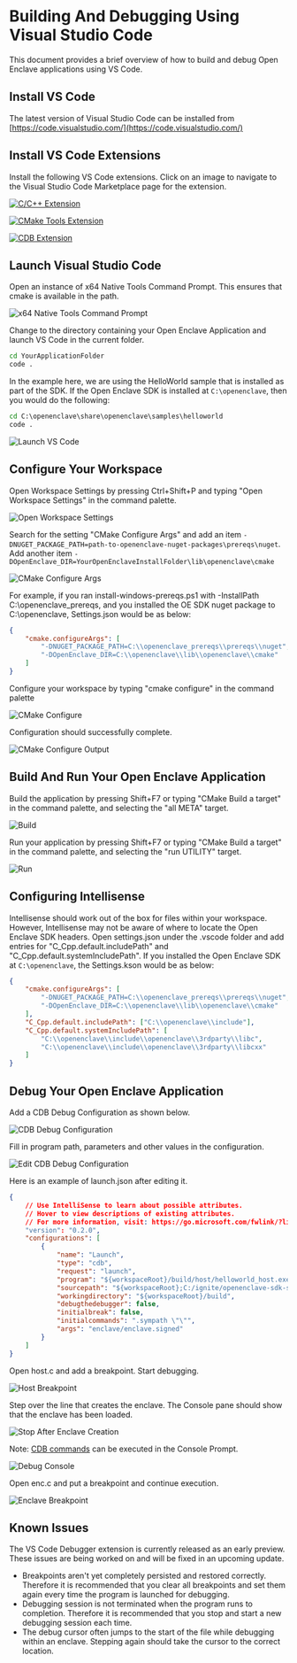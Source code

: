 # Building And Debugging Using Visual Studio Code

This document provides a brief overview of how to build and debug Open Enclave applications using VS Code.

## Install VS Code

The latest version of Visual Studio Code can be installed from [https://code.visualstudio.com/](https://code.visualstudio.com/)

## Install VS Code Extensions

Install the following VS Code extensions. Click on an image to navigate to the Visual Studio Code Marketplace page for the extension.

[![C/C++ Extension](images/VSCodeCppExtension.png)](https://marketplace.visualstudio.com/items?itemName=ms-vscode.cpptools)

[![CMake Tools Extension](images/VSCodeCMakeToolsExtension.png)](https://marketplace.visualstudio.com/items?itemName=vector-of-bool.cmake-tools)

[![CDB Extension](images/VSCodeCDBExtension.png)](https://marketplace.visualstudio.com/items?itemName=MicrosoftDebuggingPlatform.vscode-cdb)

## Launch Visual Studio Code
Open an instance of x64 Native Tools Command Prompt. This ensures that cmake is available in the path.

![x64 Native Tools Command Prompt](images/VSCodeNativeToolsPrompt.png)

Change to the directory containing your Open Enclave Application and launch VS Code in the current folder.

```cmd
cd YourApplicationFolder
code .
```

In the example here, we are using the HelloWorld sample that is installed as part of the SDK.
If the Open Enclave SDK is installed at `C:\openenclave`, then you would do the following:

```cmd
cd C:\openenclave\share\openenclave\samples\helloworld
code .
```

![Launch VS Code](images/VSCodeLaunch.png)

## Configure Your Workspace

Open Workspace Settings by pressing Ctrl+Shift+P and typing "Open Workspace Settings" in the command palette.

![Open Workspace Settings](images/VSCodeOpenWorkspaceSettings.png)

Search for the setting "CMake Configure Args" and add an item `-DNUGET_PACKAGE_PATH=path-to-openenclave-nuget-packages\prereqs\nuget`.
Add another item `-DOpenEnclave_DIR=YourOpenEnclaveInstallFolder\lib\openenclave\cmake`

![CMake Configure Args](images/VSCodeCMakeConfigureArgs.png)

For example, if you ran install-windows-prereqs.ps1 with -InstallPath C:\openenclave_prereqs, and you installed the OE SDK nuget package to C:\openenclave, Settings.json would be as below:

```json
{
    "cmake.configureArgs": [
        "-DNUGET_PACKAGE_PATH=C:\\openenclave_prereqs\\prereqs\\nuget",
        "-DOpenEnclave_DIR=C:\\openenclave\\lib\\openenclave\\cmake"
    ]
}
```

Configure your workspace by typing "cmake configure" in the command palette

![CMake Configure](images/VSCodeCMakeConfigure.png)

Configuration should successfully complete.

![CMake Configure Output](images/VSCodeCMakeConfigureOutput.png)

## Build And Run Your Open Enclave Application

Build the application by pressing Shift+F7 or typing "CMake Build a target" in the command palette, and selecting the "all META" target.

![Build](images/VSCodeBuild.png)

Run your application by pressing Shift+F7 or typing "CMake Build a target" in the command palette, and selecting the "run UTILITY" target.

![Run](images/VSCodeRun.png)

## Configuring Intellisense

Intellisense should work out of the box for files within your workspace. However, Intellisense may not be aware of where to locate the Open Enclave SDK headers.
Open settings.json under the .vscode folder and add entries for "C_Cpp.default.includePath" and "C_Cpp.default.systemIncludePath".
If you installed the Open Enclave SDK at `C:\openenclave`, the Settings.kson would be as below:

```json
{
    "cmake.configureArgs": [
        "-DNUGET_PACKAGE_PATH=C:\\openenclave_prereqs\\prereqs\\nuget",
        "-DOpenEnclave_DIR=C:\\openenclave\\lib\\openenclave\\cmake"
    ],
    "C_Cpp.default.includePath": ["C:\\openenclave\\include"],
    "C_Cpp.default.systemIncludePath": [
        "C:\\openenclave\\include\\openenclave\\3rdparty\\libc",
        "C:\\openenclave\\include\\openenclave\\3rdparty\\libcxx"
    ]
}
```

## Debug Your Open Enclave Application

Add a CDB Debug Configuration as shown below.

![CDB Debug Configuration](images/VSCodeDebugConfiguration.png)

Fill in program path, parameters and other values in the configuration.

![Edit CDB Debug Configuration](images/VSCodeEditDebugConfiguration.png)

Here is an example of launch.json after editing it.

```json
{
    // Use IntelliSense to learn about possible attributes.
    // Hover to view descriptions of existing attributes.
    // For more information, visit: https://go.microsoft.com/fwlink/?linkid=830387
    "version": "0.2.0",
    "configurations": [
        {
            "name": "Launch",
            "type": "cdb",
            "request": "launch",
            "program": "${workspaceRoot}/build/host/helloworld_host.exe",
            "sourcepath": "${workspaceRoot};C:/ignite/openenclave-sdk-src",
            "workingdirectory": "${workspaceRoot}/build",
            "debugthedebugger": false,
            "initialbreak": false,
            "initialcommands": ".sympath \"\"",
            "args": "enclave/enclave.signed"
        }
    ]
}
```

Open host.c and add a breakpoint. Start debugging.

![Host Breakpoint](images/VSCodeHostBreakpoint.png)

Step over the line that creates the enclave. The Console pane should show that the enclave has been loaded.

![Stop After Enclave Creation](images/VSCodeStopAfterEnclaveCreation.png)

Note: [CDB commands](https://docs.microsoft.com/en-us/windows-hardware/drivers/debugger/) can be executed in the Console Prompt.

![Debug Console](images/VSCodeDebugConsole.png)

Open enc.c and put a breakpoint and continue execution.

![Enclave Breakpoint](images/VSCodeEnclaveBreakpoint.png)


## Known Issues

The VS Code Debugger extension is currently released as an early preview.
These issues are being worked on and will be fixed in an upcoming update.

- Breakpoints aren't yet completely persisted and restored correctly.
Therefore it is recommended that you clear all breakpoints and set them again every time the program is launched for debugging.
- Debugging session is not terminated when the program runs to completion.
Therefore it is recommended that you stop and start a new debugging session each time.
- The debug cursor often jumps to the start of the file while debugging within an enclave.
Stepping again should take the cursor to the correct location.

